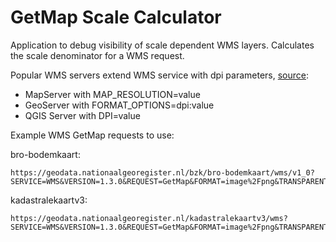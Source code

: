 # GetMap Scale Calculator 

Application to debug visibility of scale dependent WMS layers. Calculates the scale denominator for a WMS request. 

<!-- Specify the DPI in the GetMap request by using the `MAP_RESOLUTION` and the `FORMAT_OPTIONS=dpi:` query parameters. These query param are MapServer specific AFAIK. MapServer does not seem to respond to the query param `DPI`. -->

Popular WMS servers extend WMS service with dpi parameters, [source](https://github.com/mapserver/mapserver/issues/4797#issue-21368971):

- MapServer with MAP_RESOLUTION=value
- GeoServer with FORMAT_OPTIONS=dpi:value
- QGIS Server with DPI=value

Example WMS GetMap requests to use:

bro-bodemkaart:
```
https://geodata.nationaalgeoregister.nl/bzk/bro-bodemkaart/wms/v1_0?SERVICE=WMS&VERSION=1.3.0&REQUEST=GetMap&FORMAT=image%2Fpng&TRANSPARENT=true&layers=view_soil_area&CRS=EPSG%3A28992&STYLES=&WIDTH=1634&HEIGHT=1288&BBOX=171319.68%2C430456.32%2C193280.64%2C447767.04&TRANSPARENT=TRUE&MAP_RESOLUTION=72&FORMAT_OPTIONS=dpi:72&DPI=72
```

kadastralekaartv3:
```
https://geodata.nationaalgeoregister.nl/kadastralekaartv3/wms?SERVICE=WMS&VERSION=1.3.0&REQUEST=GetMap&FORMAT=image%2Fpng&TRANSPARENT=true&layers=perceel&CRS=EPSG%3A28992&STYLES=&WIDTH=2881&HEIGHT=1247&BBOX=190289.61%2C442282.47%2C191499.63%2C442806.20999999996&MAP_RESOLUTION=96&FORMAT_OPTIONS=dpi:96&DPI=96
```
